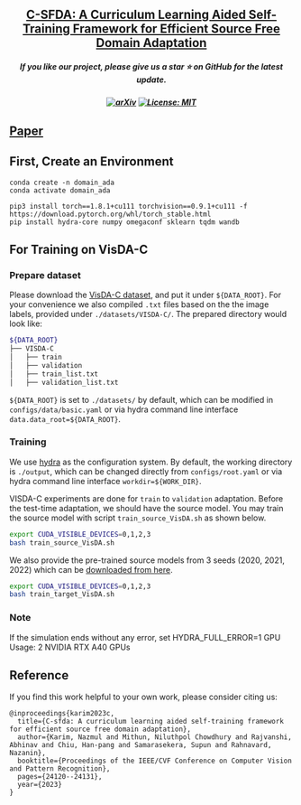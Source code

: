 
<h2 align="center"> <a href="https://github.com/nazmul-karim170/C-SFDA_Source-Free-Domain-Adaptation/tree/main">C-SFDA: A Curriculum Learning Aided Self-Training Framework for Efficient
Source Free Domain Adaptation</a></h2>
<h5 align="center"> If you like our project, please give us a star ⭐ on GitHub for the latest update.  </h2>

<h5 align="center">

[![arXiv](https://img.shields.io/badge/Arxiv-2312.09313-b31b1b.svg?logo=arXiv)](https://arxiv.org/abs/2303.17132)
[![License: MIT](https://img.shields.io/badge/License-MIT-yellow.svg)](https://github.com/nazmul-karim170/C-SFDA_Source-Free-Domain-Adaptation/blob/main/LICENSE) 


</h5>

## [Paper](https://openaccess.thecvf.com/content/CVPR2023/papers/Karim_C-SFDA_A_Curriculum_Learning_Aided_Self-Training_Framework_for_Efficient_Source_CVPR_2023_paper.pdf) 


## First, Create an Environment
	
	conda create -n domain_ada 
	conda activate domain_ada
	
	pip3 install torch==1.8.1+cu111 torchvision==0.9.1+cu111 -f https://download.pytorch.org/whl/torch_stable.html
	pip install hydra-core numpy omegaconf sklearn tqdm wandb

		
## For Training on VisDA-C

### **Prepare dataset**

Please download the [VisDA-C dataset](https://github.com/VisionLearningGroup/taskcv-2017-public/tree/master/classification), and put it under `${DATA_ROOT}`. For your convenience we also compiled `.txt` files based on the the image labels, provided under `./datasets/VISDA-C/`. The prepared directory would look like:

```bash
${DATA_ROOT}
├── VISDA-C
│   ├── train
│   ├── validation
│   ├── train_list.txt
│   ├── validation_list.txt
```

`${DATA_ROOT}` is set to `./datasets/` by default, which can be modified in `configs/data/basic.yaml` or via hydra command line interface `data.data_root=${DATA_ROOT}`.

### **Training**
We use [hydra](https://github.com/facebookresearch/hydra) as the configuration system. By default, the working directory is `./output`, which can be changed directly from `configs/root.yaml` or via hydra command line interface `workdir=${WORK_DIR}`.

VISDA-C experiments are done for `train` to `validation` adaptation. Before the test-time adaptation, we should have the source model. You may train the source model with script `train_source_VisDA.sh` as shown below.

```bash
export CUDA_VISIBLE_DEVICES=0,1,2,3
bash train_source_VisDA.sh 
```

We also provide the pre-trained source models from 3 seeds (2020, 2021, 2022) which can be [downloaded from here](https://drive.google.com/drive/folders/16vTNNzzAt4M1mmeLsOxSFDRzBogaNkJw?usp=sharing).

```bash
export CUDA_VISIBLE_DEVICES=0,1,2,3
bash train_target_VisDA.sh 
```

### Note
If the simulation ends without any error, set HYDRA_FULL_ERROR=1
GPU Usage: 2 NVIDIA RTX A40 GPUs

## Reference

If you find this work helpful to your own work, please consider citing us:
```
@inproceedings{karim2023c,
  title={C-sfda: A curriculum learning aided self-training framework for efficient source free domain adaptation},
  author={Karim, Nazmul and Mithun, Niluthpol Chowdhury and Rajvanshi, Abhinav and Chiu, Han-pang and Samarasekera, Supun and Rahnavard, Nazanin},
  booktitle={Proceedings of the IEEE/CVF Conference on Computer Vision and Pattern Recognition},
  pages={24120--24131},
  year={2023}
}
```

